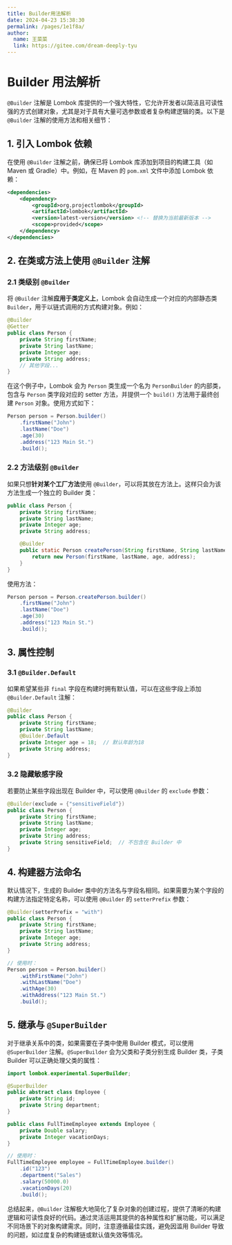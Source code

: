 ```yaml
---
title: Builder用法解析
date: 2024-04-23 15:38:30
permalink: /pages/1e1f8a/
author: 
  name: 王菜菜
  link: https://gitee.com/dream-deeply-tyu
---
```

# Builder 用法解析

`@Builder` 注解是 Lombok 库提供的一个强大特性，它允许开发者以简洁且可读性强的方式创建对象，尤其是对于具有大量可选参数或者复杂构建逻辑的类。以下是 `@Builder` 注解的使用方法和相关细节：

## 1. 引入 Lombok 依赖

在使用 `@Builder` 注解之前，确保已将 Lombok 库添加到项目的构建工具（如 Maven 或 Gradle）中。例如，在 Maven 的 `pom.xml` 文件中添加 Lombok 依赖：

```xml
<dependencies>
    <dependency>
        <groupId>org.projectlombok</groupId>
        <artifactId>lombok</artifactId>
        <version>latest-version</version> <!-- 替换为当前最新版本 -->
        <scope>provided</scope>
    </dependency>
</dependencies>
```

## 2. 在类或方法上使用 `@Builder` 注解

### 2.1 类级别 `@Builder`

将 `@Builder` 注解**应用于类定义上**，Lombok 会自动生成一个对应的内部静态类 `Builder`，用于以链式调用的方式构建对象。例如：

```java
@Builder
@Getter
public class Person {
    private String firstName;
    private String lastName;
    private Integer age;
    private String address;
    // 其他字段...
}
```

在这个例子中，Lombok 会为 `Person` 类生成一个名为 `PersonBuilder` 的内部类，包含与 `Person` 类字段对应的 setter 方法，并提供一个 `build()` 方法用于最终创建 `Person` 对象。使用方式如下：

```java
Person person = Person.builder()
    .firstName("John")
    .lastName("Doe")
    .age(30)
    .address("123 Main St.")
    .build();
```

### 2.2 方法级别 `@Builder`

如果只想**针对某个工厂方法**使用 `@Builder`，可以将其放在方法上。这样只会为该方法生成一个独立的 Builder 类：

```java
public class Person {
    private String firstName;
    private String lastName;
    private Integer age;
    private String address;

    @Builder
    public static Person createPerson(String firstName, String lastName, int age, String address) {
        return new Person(firstName, lastName, age, address);
    }
}
```

使用方法：

```java
Person person = Person.createPerson.builder()
    .firstName("John")
    .lastName("Doe")
    .age(30)
    .address("123 Main St.")
    .build();
```

## 3. 属性控制

### 3.1 `@Builder.Default`

如果希望某些非 `final` 字段在构建时拥有默认值，可以在这些字段上添加 `@Builder.Default` 注解：

```java
@Builder
public class Person {
    private String firstName;
    private String lastName;
    @Builder.Default
    private Integer age = 18;  // 默认年龄为18
    private String address;
}
```

### 3.2 隐藏敏感字段

若要防止某些字段出现在 Builder 中，可以使用 `@Builder` 的 `exclude` 参数：

```java
@Builder(exclude = {"sensitiveField"})
public class Person {
    private String firstName;
    private String lastName;
    private Integer age;
    private String address;
    private String sensitiveField;  // 不包含在 Builder 中
}
```

## 4. 构建器方法命名

默认情况下，生成的 Builder 类中的方法名与字段名相同。如果需要为某个字段的构建方法指定特定名称，可以使用 `@Builder` 的 `setterPrefix` 参数：

```java
@Builder(setterPrefix = "with")
public class Person {
    private String firstName;
    private String lastName;
    private Integer age;
    private String address;
}

// 使用时：
Person person = Person.builder()
    .withFirstName("John")
    .withLastName("Doe")
    .withAge(30)
    .withAddress("123 Main St.")
    .build();
```

## 5. 继承与 `@SuperBuilder`

对于继承关系中的类，如果需要在子类中使用 Builder 模式，可以使用 `@SuperBuilder` 注解。`@SuperBuilder` 会为父类和子类分别生成 Builder 类，子类 Builder 可以正确处理父类的属性：

```java
import lombok.experimental.SuperBuilder;

@SuperBuilder
public abstract class Employee {
    private String id;
    private String department;
}

public class FullTimeEmployee extends Employee {
    private Double salary;
    private Integer vacationDays;
}

// 使用时：
FullTimeEmployee employee = FullTimeEmployee.builder()
    .id("123")
    .department("Sales")
    .salary(50000.0)
    .vacationDays(20)
    .build();
```

总结起来，`@Builder` 注解极大地简化了复杂对象的创建过程，提供了清晰的构建逻辑和可读性良好的代码。通过灵活运用其提供的各种属性和扩展功能，可以满足不同场景下的对象构建需求。同时，注意遵循最佳实践，避免因滥用 Builder 导致的问题，如过度复杂的构建链或默认值失效等情况。